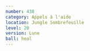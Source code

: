 ```yaml
---
number: 438
category: Appels à l'aide
location: Jungle Sombrefeuille
level: 20
version: Lune
ball: heal
---
```

